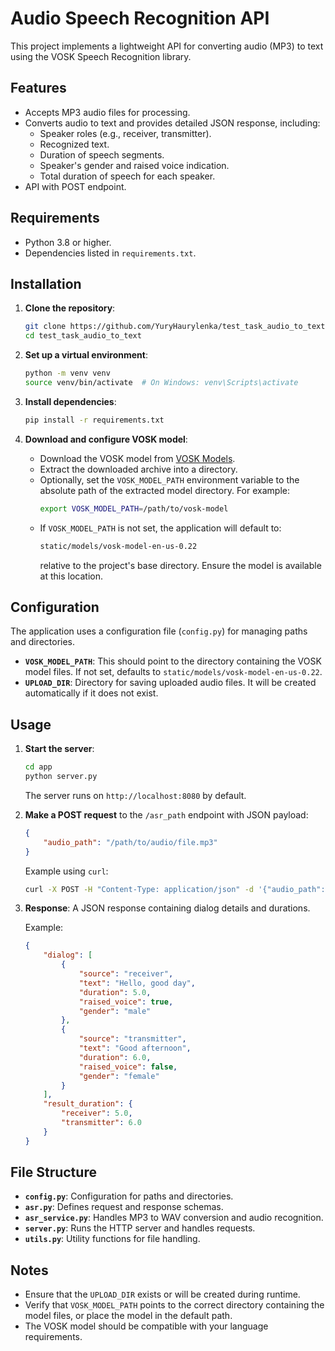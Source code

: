 
# Audio Speech Recognition API

This project implements a lightweight API for converting audio (MP3) to text using the VOSK Speech Recognition library.

## Features

- Accepts MP3 audio files for processing.
- Converts audio to text and provides detailed JSON response, including:
    - Speaker roles (e.g., receiver, transmitter).
    - Recognized text.
    - Duration of speech segments.
    - Speaker's gender and raised voice indication.
    - Total duration of speech for each speaker.
- API with POST endpoint.

## Requirements

- Python 3.8 or higher.
- Dependencies listed in `requirements.txt`.

## Installation

1. **Clone the repository**:
   ```bash
   git clone https://github.com/YuryHaurylenka/test_task_audio_to_text
   cd test_task_audio_to_text
   ```

2. **Set up a virtual environment**:
   ```bash
   python -m venv venv
   source venv/bin/activate  # On Windows: venv\Scripts\activate
   ```

3. **Install dependencies**:
   ```bash
   pip install -r requirements.txt
   ```

4. **Download and configure VOSK model**:
    - Download the VOSK model from [VOSK Models](https://alphacephei.com/vosk/models).
    - Extract the downloaded archive into a directory.
    - Optionally, set the `VOSK_MODEL_PATH` environment variable to the absolute path of the extracted model directory.
      For example:
      ```bash
      export VOSK_MODEL_PATH=/path/to/vosk-model
      ```
    - If `VOSK_MODEL_PATH` is not set, the application will default to:
      ```bash
      static/models/vosk-model-en-us-0.22
      ```
      relative to the project's base directory. Ensure the model is available at this location.

## Configuration

The application uses a configuration file (`config.py`) for managing paths and directories.

- **`VOSK_MODEL_PATH`**: This should point to the directory containing the VOSK model files. If not set, defaults to `static/models/vosk-model-en-us-0.22`.
- **`UPLOAD_DIR`**: Directory for saving uploaded audio files. It will be created automatically if it does not exist.

## Usage

1. **Start the server**:
   ```bash
   cd app
   python server.py
   ```
   The server runs on `http://localhost:8080` by default.

2. **Make a POST request** to the `/asr_path` endpoint with JSON payload:
   ```json
   {
       "audio_path": "/path/to/audio/file.mp3"
   }
   ```

   Example using `curl`:
   ```bash
   curl -X POST -H "Content-Type: application/json" -d '{"audio_path": "/path/to/audio.mp3"}' http://localhost:8080/asr_path
   ```

3. **Response**:
   A JSON response containing dialog details and durations.

   Example:
   ```json
   {
       "dialog": [
           {
               "source": "receiver",
               "text": "Hello, good day",
               "duration": 5.0,
               "raised_voice": true,
               "gender": "male"
           },
           {
               "source": "transmitter",
               "text": "Good afternoon",
               "duration": 6.0,
               "raised_voice": false,
               "gender": "female"
           }
       ],
       "result_duration": {
           "receiver": 5.0,
           "transmitter": 6.0
       }
   }
   ```

## File Structure

- **`config.py`**: Configuration for paths and directories.
- **`asr.py`**: Defines request and response schemas.
- **`asr_service.py`**: Handles MP3 to WAV conversion and audio recognition.
- **`server.py`**: Runs the HTTP server and handles requests.
- **`utils.py`**: Utility functions for file handling.

## Notes

- Ensure that the `UPLOAD_DIR` exists or will be created during runtime.
- Verify that `VOSK_MODEL_PATH` points to the correct directory containing the model files, or place the model in the default path.
- The VOSK model should be compatible with your language requirements.
